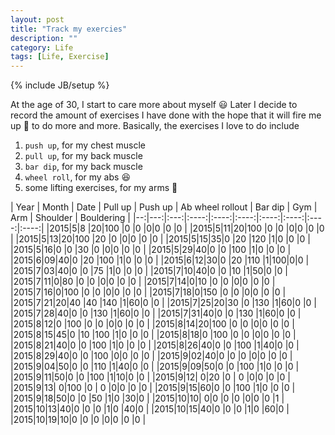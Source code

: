 ```yaml
---
layout: post
title: "Track my exercies"
description: ""
category: Life
tags: [Life, Exercise]
---
```

{% include JB/setup %}

<script type="text/javascript"
 src="http://cdn.mathjax.org/mathjax/latest/MathJax.js?config=TeX-AMS-MML_HTMLorMML">
</script>


At the age of 30, I start to care more about myself :smiley: Later I decide to record the amount of exercises I have done with the hope that it will fire me up :gun: to do more and more. Basically, the exercises I love to do include

1. `push up`, for my chest muscle
1. `pull up`, for my back muscle
1. `bar dip`, for my back muscle
1. `wheel roll`, for my abs :laughing:
1. some lifting exercises, for my arms :muscle:

| Year | Month | Date | Pull up | Push up | Ab wheel rollout | Bar dip | Gym | Arm | Shoulder | Bouldering |
|--:|---:|:---:|:----:|:----:|:----:|:----:|:----:|:----:|:----:|
|2015|5|8 |20|100 |0  |0   |0|0 |0 |0 |
|2015|5|11|20|100 |0  |0   |0|0 |0 |0 |
|2015|5|13|20|100 |20 |0   |0|0 |0 |0 |
|2015|5|15|35|0   |20 |120 |1|0 |0 |0 |
|2015|5|16|0 |0   |30 |0   |0|0 |0 |0 |
|2015|5|29|40|0   |0  |100 |1|0 |0 |0 |
|2015|6|09|40|0   |20 |100 |1|0 |0 |0 |
|2015|6|12|30|0   |20 |110 |1|100|0|0 |
|2015|7|03|40|0   |0  |75  |1|0 |0 |0 |
|2015|7|10|40|0   |0  |10  |1|50|0 |0 |
|2015|7|11|0|80   |0  |0   |0|0 |0 |0 |
|2015|7|14|0|10   |0  |0   |0|0 |0 |0 |
|2015|7|16|0|100  |0  |0   |0|0 |0 |0 |
|2015|7|18|0|150  |0  |0   |0|0 |0 |0 |
|2015|7|21|20|40  |40 |140 |1|60|0 |0 |
|2015|7|25|20|30  |0  |130 |1|60|0 |0 |
|2015|7|28|40|0   |0  |130 |1|60|0 |0 |
|2015|7|31|40|0   |0  |130 |1|60|0 |0 |
|2015|8|12|0 |100 |0  |0   |0|0 |0 |0 |
|2015|8|14|20|100 |0  |0   |0|0 |0 |0 |
|2015|8|15|45|0   |10 |100 |1|0 |0 |0 |
|2015|8|18|0 |100 |0  |0   |0|0 |0 |0 |
|2015|8|21|40|0   |0  |100 |1|0 |0 |0 |
|2015|8|26|40|0   |0  |100 |1|40|0 |0 |
|2015|8|29|40|0   |0  |100 |0|0 |0 |0 |
|2015|9|02|40|0   |0  |0   |0|0 |0 |0 |
|2015|9|04|50|0   |0  |110 |1|40|0 |0 |
|2015|9|09|50|0   |0  |100 |1|0 |0 |0 |
|2015|9|11|50|0   |0  |100 |1|10|0 |0 |
|2015|9|12| 0|20  |0  |  0 |0|0 |0 |0 |
|2015|9|13| 0|100 |0  |  0 |0|0 |0 |0 |
|2015|9|15|60|0   |0  |100 |1|0 |0 |0 |
|2015|9|18|50|0   |0  |50  |1|0 |30|0 |
|2015|10|10| 0|0   |0  |0  |0|0 |0 |1 |
|2015|10|13|40|0   |0  |0  |1|0 |40|0 |
|2015|10|15|40|0   |0  |0  |1|0 |60|0 |
|2015|10|19|10|0   |0  |0  |0|0 |0 |0 |







